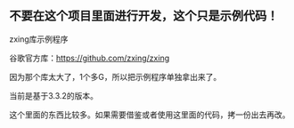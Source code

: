 ﻿## 不要在这个项目里面进行开发，这个只是示例代码！

zxing库示例程序

谷歌官方库：https://github.com/zxing/zxing

因为那个库太大了，1个多G，所以把示例程序单独拿出来了。

当前是基于3.3.2的版本。

这个里面的东西比较多。如果需要借鉴或者使用这里面的代码，拷一份出去再改。